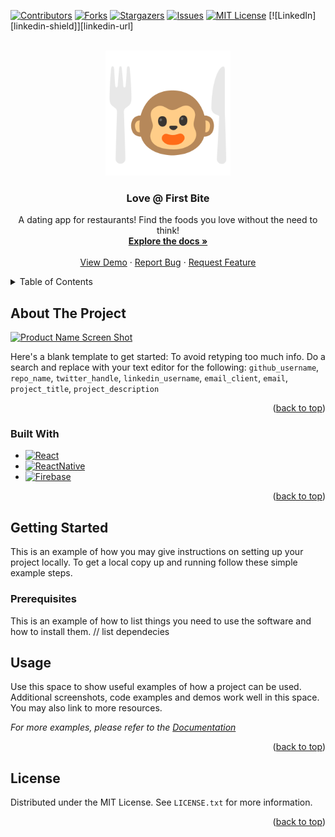 [comment]: <> (readme template taken from https://github.com/othneildrew/Best-README-Template/blob/master/README.md)

<!-- PROJECT SHIELDS -->
<!--
*** I'm using markdown "reference style" links for readability.
*** Reference links are enclosed in brackets [ ] instead of parentheses ( ).
*** See the bottom of this document for the declaration of the reference variables
*** for contributors-url, forks-url, etc. This is an optional, concise syntax you may use.
*** https://www.markdownguide.org/basic-syntax/#reference-style-links
-->
[![Contributors][contributors-shield]][contributors-url]
[![Forks][forks-shield]][forks-url]
[![Stargazers][stars-shield]][stars-url]
[![Issues][issues-shield]][issues-url]
[![MIT License][license-shield]][license-url]
[![LinkedIn][linkedin-shield]][linkedin-url]



<!-- PROJECT LOGO -->
<br />
<div align="center">
  <a href="https://github.com/github_username/repo_name">
    <img src="images/yesssirrr.png" alt="Logo" width="200" height="200">
  </a>

<h3 align="center">Love @ First Bite</h3>

  <p align="center">
    A dating app for restaurants! Find the foods you love without the need to think!
    <br />
    <a href="https://github.com/tusmm/Love-FirstBite"><strong>Explore the docs »</strong></a>
    <br />
    <br />
    <a href="https://github.com/tusmm/Love-FirstBite">View Demo</a>
    ·
    <a href="https://github.com/tusmm/Love-FirstBite/issues">Report Bug</a>
    ·
    <a href="https://github.com/tusmm/Love-FirstBite/issues">Request Feature</a>
  </p>
</div>



<!-- TABLE OF CONTENTS -->
<details>
  <summary>Table of Contents</summary>
  <ol>
    <li>
      <a href="#about-the-project">About The Project</a>
      <ul>
        <li><a href="#built-with">Built With</a></li>
      </ul>
    </li>
    <li>
      <a href="#getting-started">Getting Started</a>
      <ul>
        <li><a href="#prerequisites">Prerequisites</a></li>
      </ul>
    </li>
    <li><a href="#usage">Usage</a></li>
    <li><a href="#license">License</a></li>
  </ol>
</details>



<!-- ABOUT THE PROJECT -->
## About The Project

[![Product Name Screen Shot][product-screenshot]](https://example.com)

Here's a blank template to get started: To avoid retyping too much info. Do a search and replace with your text editor for the following: `github_username`, `repo_name`, `twitter_handle`, `linkedin_username`, `email_client`, `email`, `project_title`, `project_description`

<p align="right">(<a href="#readme-top">back to top</a>)</p>



### Built With

* [![React][React.js]][React-url]
* [![ReactNative][ReactNative.js]][ReactNative-url]
* [![Firebase][Firebase.com]][Firebase-url]

<p align="right">(<a href="#readme-top">back to top</a>)</p>



<!-- GETTING STARTED -->
## Getting Started

This is an example of how you may give instructions on setting up your project locally.
To get a local copy up and running follow these simple example steps.

### Prerequisites

This is an example of how to list things you need to use the software and how to install them.
// list dependecies



<!-- USAGE EXAMPLES -->
## Usage

Use this space to show useful examples of how a project can be used. Additional screenshots, code examples and demos work well in this space. You may also link to more resources.

_For more examples, please refer to the [Documentation](https://example.com)_

<p align="right">(<a href="#readme-top">back to top</a>)</p>



<!-- LICENSE -->
## License

Distributed under the MIT License. See `LICENSE.txt` for more information.

<p align="right">(<a href="#readme-top">back to top</a>)</p>


<!-- MARKDOWN LINKS & IMAGES -->
<!-- https://www.markdownguide.org/basic-syntax/#reference-style-links -->
[contributors-shield]: https://img.shields.io/github/contributors/github_username/repo_name.svg?style=for-the-badge
[contributors-url]: https://github.com/tusmm/Love-FirstBite/graphs/contributors
[forks-shield]: https://img.shields.io/github/forks/tusmm/Love-FirstBite.svg?style=for-the-badge
[forks-url]: https://github.com/tusmm/Love-FirstBite/network/members
[stars-shield]: https://img.shields.io/github/stars/tusmm/Love-FirstBite.svg?style=for-the-badge
[stars-url]: https://github.com/tusmm/Love-FirstBite/stargazers
[issues-shield]: https://img.shields.io/github/issues/tusmm/Love-FirstBite.svg?style=for-the-badge
[issues-url]: https://github.com/tusmm/Love-FirstBite/issues
[license-shield]: https://img.shields.io/github/license/tusmm/Love-FirstBite.svg?style=for-the-badge
[license-url]: https://github.com/tusmm/Love-FirstBite/blob/master/LICENSE.txt

[product-screenshot]: images/screenshot.png

[React.js]: https://img.shields.io/badge/React-20232A?style=for-the-badge&logo=react&logoColor=61DAFB
[React-url]: https://reactjs.org/

[ReactNative.js]: https://img.shields.io/badge/ReactNative-10746D?style=for-the-badge&logo=react&logoColor=61DAFB
[ReactNative-url]: https://reactnative.dev/

[Firebase.com]:  https://img.shields.io/badge/Firebase-6F653D?style=for-the-badge&logo=firebase&logoColor=FFCA28
[Firebase-url]: https://firebase.google.com/
